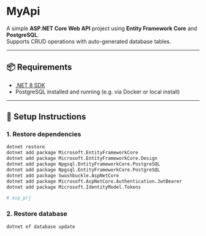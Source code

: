 # MyApi

A simple **ASP.NET Core Web API** project using **Entity Framework Core** and **PostgreSQL**.  
Supports CRUD operations with auto-generated database tables.

---

## 📦 Requirements

- [.NET 8 SDK](https://dotnet.microsoft.com/download)
- PostgreSQL installed and running (e.g. via Docker or local install)

---

## 🚀 Setup Instructions

### 1. Restore dependencies
```bash
dotnet restore
dotnet add package Microsoft.EntityFrameworkCore
dotnet add package Microsoft.EntityFrameworkCore.Design
dotnet add package Npgsql.EntityFrameworkCore.PostgreSQL
dotnet add package Npgsql.EntityFrameworkCore.PostgreSQL
dotnet add package Swashbuckle.AspNetCore
dotnet add package Microsoft.AspNetCore.Authentication.JwtBearer
dotnet add package Microsoft.IdentityModel.Tokens

# asp_prj
```

### 2. Restore database
```bash
dotnet ef database update

